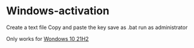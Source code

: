 # Windows-activation
Create a text file 
Copy and paste the key
save as .bat
run as administrator
<p>Only works for <a href="">Wondows 10 21H2</a></p>
